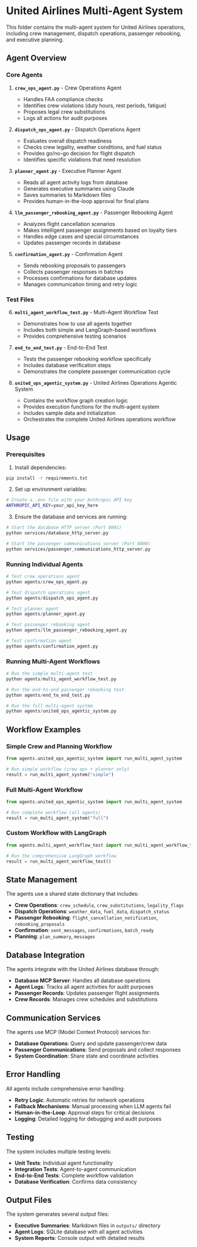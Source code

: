# United Airlines Multi-Agent System

This folder contains the multi-agent system for United Airlines operations, including crew management, dispatch operations, passenger rebooking, and executive planning.

## Agent Overview

### Core Agents

1. **`crew_ops_agent.py`** - Crew Operations Agent
   - Handles FAA compliance checks
   - Identifies crew violations (duty hours, rest periods, fatigue)
   - Proposes legal crew substitutions
   - Logs all actions for audit purposes

2. **`dispatch_ops_agent.py`** - Dispatch Operations Agent
   - Evaluates overall dispatch readiness
   - Checks crew legality, weather conditions, and fuel status
   - Provides go/no-go decision for flight dispatch
   - Identifies specific violations that need resolution

3. **`planner_agent.py`** - Executive Planner Agent
   - Reads all agent activity logs from database
   - Generates executive summaries using Claude
   - Saves summaries to Markdown files
   - Provides human-in-the-loop approval for final plans

4. **`llm_passenger_rebooking_agent.py`** - Passenger Rebooking Agent
   - Analyzes flight cancellation scenarios
   - Makes intelligent passenger assignments based on loyalty tiers
   - Handles edge cases and special circumstances
   - Updates passenger records in database

5. **`confirmation_agent.py`** - Confirmation Agent
   - Sends rebooking proposals to passengers
   - Collects passenger responses in batches
   - Processes confirmations for database updates
   - Manages communication timing and retry logic

### Test Files

6. **`multi_agent_workflow_test.py`** - Multi-Agent Workflow Test
   - Demonstrates how to use all agents together
   - Includes both simple and LangGraph-based workflows
   - Provides comprehensive testing scenarios

7. **`end_to_end_test.py`** - End-to-End Test
   - Tests the passenger rebooking workflow specifically
   - Includes database verification steps
   - Demonstrates the complete passenger communication cycle

8. **`united_ops_agentic_system.py`** - United Airlines Operations Agentic System
   - Contains the workflow graph creation logic
   - Provides execution functions for the multi-agent system
   - Includes sample data and initialization
   - Orchestrates the complete United Airlines operations workflow

## Usage

### Prerequisites

1. Install dependencies:
```bash
pip install -r requirements.txt
```

2. Set up environment variables:
```bash
# Create a .env file with your Anthropic API key
ANTHROPIC_API_KEY=your_api_key_here
```

3. Ensure the database and services are running:
```bash
# Start the database HTTP server (Port 8001)
python services/database_http_server.py

# Start the passenger communications server (Port 8000)
python services/passenger_communications_http_server.py
```

### Running Individual Agents

```python
# Test crew operations agent
python agents/crew_ops_agent.py

# Test dispatch operations agent
python agents/dispatch_ops_agent.py

# Test planner agent
python agents/planner_agent.py

# Test passenger rebooking agent
python agents/llm_passenger_rebooking_agent.py

# Test confirmation agent
python agents/confirmation_agent.py
```

### Running Multi-Agent Workflows

```python
# Run the simple multi-agent test
python agents/multi_agent_workflow_test.py

# Run the end-to-end passenger rebooking test
python agents/end_to_end_test.py

# Run the full multi-agent system
python agents/united_ops_agentic_system.py
```

## Workflow Examples

### Simple Crew and Planning Workflow
```python
from agents.united_ops_agentic_system import run_multi_agent_system

# Run simple workflow (crew ops + planner only)
result = run_multi_agent_system("simple")
```

### Full Multi-Agent Workflow
```python
from agents.united_ops_agentic_system import run_multi_agent_system

# Run complete workflow (all agents)
result = run_multi_agent_system("full")
```

### Custom Workflow with LangGraph
```python
from agents.multi_agent_workflow_test import run_multi_agent_workflow_test

# Run the comprehensive LangGraph workflow
result = run_multi_agent_workflow_test()
```

## State Management

The agents use a shared state dictionary that includes:

- **Crew Operations**: `crew_schedule`, `crew_substitutions`, `legality_flags`
- **Dispatch Operations**: `weather_data`, `fuel_data`, `dispatch_status`
- **Passenger Rebooking**: `flight_cancellation_notification`, `rebooking_proposals`
- **Confirmation**: `sent_messages`, `confirmations`, `batch_ready`
- **Planning**: `plan_summary`, `messages`

## Database Integration

The agents integrate with the United Airlines database through:
- **Database MCP Server**: Handles all database operations
- **Agent Logs**: Tracks all agent activities for audit purposes
- **Passenger Records**: Updates passenger flight assignments
- **Crew Records**: Manages crew schedules and substitutions

## Communication Services

The agents use MCP (Model Context Protocol) services for:
- **Database Operations**: Query and update passenger/crew data
- **Passenger Communications**: Send proposals and collect responses
- **System Coordination**: Share state and coordinate activities

## Error Handling

All agents include comprehensive error handling:
- **Retry Logic**: Automatic retries for network operations
- **Fallback Mechanisms**: Manual processing when LLM agents fail
- **Human-in-the-Loop**: Approval steps for critical decisions
- **Logging**: Detailed logging for debugging and audit purposes

## Testing

The system includes multiple testing levels:
- **Unit Tests**: Individual agent functionality
- **Integration Tests**: Agent-to-agent communication
- **End-to-End Tests**: Complete workflow validation
- **Database Verification**: Confirms data consistency

## Output Files

The system generates several output files:
- **Executive Summaries**: Markdown files in `outputs/` directory
- **Agent Logs**: SQLite database with all agent activities
- **System Reports**: Console output with detailed results 